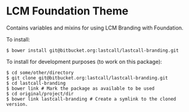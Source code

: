 LCM Foundation Theme
====================

Contains variables and mixins for using LCM Branding with Foundation.

To install:

```
$ bower install git@bitbucket.org:lastcall/lastcall-branding.git
```

To install for development purposes (to work on this package):

```
$ cd some/other/directory
$ git clone git@bitbucket.org:lastcall/lastcall-branding.git
$ cd lastcall-branding
$ bower link # Mark the package as available to be used
$ cd original/project/dir
$ bower link lastcall-branding # Create a symlink to the cloned version.
```
